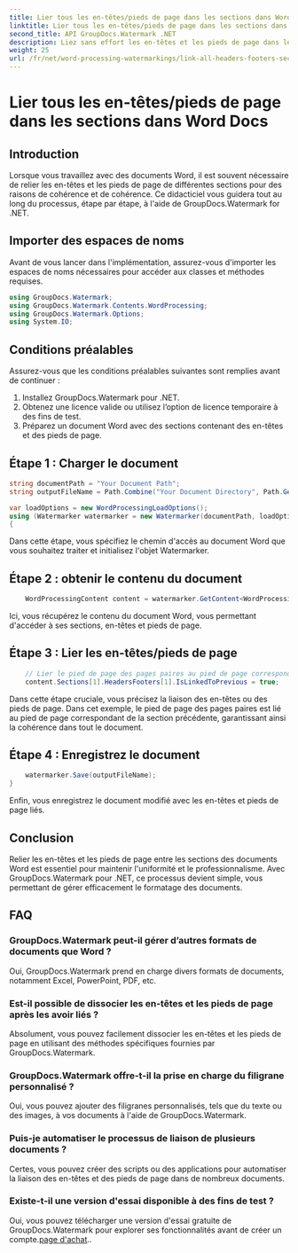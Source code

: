 ```yaml
---
title: Lier tous les en-têtes/pieds de page dans les sections dans Word Docs
linktitle: Lier tous les en-têtes/pieds de page dans les sections dans Word Docs
second_title: API GroupDocs.Watermark .NET
description: Liez sans effort les en-têtes et les pieds de page dans les documents Word à l'aide de GroupDocs.Watermark pour .NET. Assurez facilement cohérence et professionnalisme.
weight: 25
url: /fr/net/word-processing-watermarkings/link-all-headers-footers-section-word-docs/
---
```


# Lier tous les en-têtes/pieds de page dans les sections dans Word Docs

## Introduction
Lorsque vous travaillez avec des documents Word, il est souvent nécessaire de relier les en-têtes et les pieds de page de différentes sections pour des raisons de cohérence et de cohérence. Ce didacticiel vous guidera tout au long du processus, étape par étape, à l'aide de GroupDocs.Watermark for .NET.
## Importer des espaces de noms
Avant de vous lancer dans l'implémentation, assurez-vous d'importer les espaces de noms nécessaires pour accéder aux classes et méthodes requises.
```csharp
using GroupDocs.Watermark;
using GroupDocs.Watermark.Contents.WordProcessing;
using GroupDocs.Watermark.Options;
using System.IO;
```
## Conditions préalables
Assurez-vous que les conditions préalables suivantes sont remplies avant de continuer :
1. Installez GroupDocs.Watermark pour .NET.
2. Obtenez une licence valide ou utilisez l’option de licence temporaire à des fins de test.
3. Préparez un document Word avec des sections contenant des en-têtes et des pieds de page.
## Étape 1 : Charger le document
```csharp
string documentPath = "Your Document Path";
string outputFileName = Path.Combine("Your Document Directory", Path.GetFileName(documentPath));

var loadOptions = new WordProcessingLoadOptions();
using (Watermarker watermarker = new Watermarker(documentPath, loadOptions))
{
```
Dans cette étape, vous spécifiez le chemin d'accès au document Word que vous souhaitez traiter et initialisez l'objet Watermarker.
## Étape 2 : obtenir le contenu du document
```csharp
    WordProcessingContent content = watermarker.GetContent<WordProcessingContent>();
```
Ici, vous récupérez le contenu du document Word, vous permettant d'accéder à ses sections, en-têtes et pieds de page.
## Étape 3 : Lier les en-têtes/pieds de page
```csharp
    // Lier le pied de page des pages paires au pied de page correspondant dans la section précédente
    content.Sections[1].HeadersFooters[1].IsLinkedToPrevious = true;
```
Dans cette étape cruciale, vous précisez la liaison des en-têtes ou des pieds de page. Dans cet exemple, le pied de page des pages paires est lié au pied de page correspondant de la section précédente, garantissant ainsi la cohérence dans tout le document.

## Étape 4 : Enregistrez le document
```csharp
    watermarker.Save(outputFileName);
}
```
Enfin, vous enregistrez le document modifié avec les en-têtes et pieds de page liés.

## Conclusion
Relier les en-têtes et les pieds de page entre les sections des documents Word est essentiel pour maintenir l'uniformité et le professionnalisme. Avec GroupDocs.Watermark pour .NET, ce processus devient simple, vous permettant de gérer efficacement le formatage des documents.
## FAQ
### GroupDocs.Watermark peut-il gérer d’autres formats de documents que Word ?
Oui, GroupDocs.Watermark prend en charge divers formats de documents, notamment Excel, PowerPoint, PDF, etc.
### Est-il possible de dissocier les en-têtes et les pieds de page après les avoir liés ?
Absolument, vous pouvez facilement dissocier les en-têtes et les pieds de page en utilisant des méthodes spécifiques fournies par GroupDocs.Watermark.
### GroupDocs.Watermark offre-t-il la prise en charge du filigrane personnalisé ?
Oui, vous pouvez ajouter des filigranes personnalisés, tels que du texte ou des images, à vos documents à l'aide de GroupDocs.Watermark.
### Puis-je automatiser le processus de liaison de plusieurs documents ?
Certes, vous pouvez créer des scripts ou des applications pour automatiser la liaison des en-têtes et des pieds de page dans de nombreux documents.
### Existe-t-il une version d'essai disponible à des fins de test ?
 Oui, vous pouvez télécharger une version d'essai gratuite de GroupDocs.Watermark pour explorer ses fonctionnalités avant de créer un compte.[page d'achat](https://purchase.groupdocs.com/temporary-license/)..